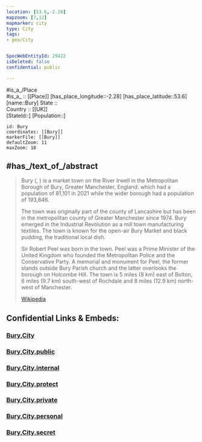 ```yaml
---
location: [53.6,-2.28] 
mapzoom: [7,12] 
mapmarker: city 
type: City
tags:
- geo/City


SpocWebEntityId: 29422
isDeleted: false
confidential: public

---
```

#is_a_/Place  
#is_a_ :: [[Place]] 
[has_place_longitude::-2.28] 
[has_place_latitude::53.6] 
[name::Bury] 
State ::  
Country :: [[UK]]  
[StateId::] 
[Population::] 



```leaflet
id: Bury
coordinates: [[Bury]] 
markerFile: [[Bury]] 
defaultZoom: 11 
maxZoom: 18
```


## #has_/text_of_/abstract 

> Bury (, ) is a market town on the River Irwell in the Metropolitan Borough of Bury, Greater Manchester, England. which had a population of 81,101 in 2021 while the wider borough had a population of 193,846.
>
> The town was originally part of the county of Lancashire but has been in the metropolitan county of Greater Manchester since 1974. Bury emerged in the Industrial Revolution as a mill town manufacturing textiles. The town is known for the open-air Bury Market and black pudding, the traditional local dish.
>
> Sir Robert Peel was born in the town. Peel was a Prime Minister of the United Kingdom who founded the Metropolitan Police and the Conservative Party. A memorial and monument for Peel, the former stands outside Bury Parish church and the latter overlooks the borough on Holcombe Hill. The town is 5 miles (8 km) east of Bolton, 6 miles (9.7 km) south-west of Rochdale and 8 miles (12.9 km) north-west of Manchester.
>
> [Wikipedia](https://en.wikipedia.org/wiki/Bury,%20Greater%20Manchester)


## Confidential Links & Embeds: 

### [Bury,City](/_Standards/Earth/Continent/Europe/Europe~North/UK/England/Regions~England/North_West_England/Manchester,County/Bury,Borough/cities~Bury/Bury,City.md) 

### [Bury,City.public](/_public/Earth/Continent/Europe/Europe~North/UK/England/Regions~England/North_West_England/Manchester,County/Bury,Borough/cities~Bury/Bury,City.public.md) 

### [Bury,City.internal](/_internal/Earth/Continent/Europe/Europe~North/UK/England/Regions~England/North_West_England/Manchester,County/Bury,Borough/cities~Bury/Bury,City.internal.md) 

### [Bury,City.protect](/_protect/Earth/Continent/Europe/Europe~North/UK/England/Regions~England/North_West_England/Manchester,County/Bury,Borough/cities~Bury/Bury,City.protect.md) 

### [Bury,City.private](/_private/Earth/Continent/Europe/Europe~North/UK/England/Regions~England/North_West_England/Manchester,County/Bury,Borough/cities~Bury/Bury,City.private.md) 

### [Bury,City.personal](/_personal/Earth/Continent/Europe/Europe~North/UK/England/Regions~England/North_West_England/Manchester,County/Bury,Borough/cities~Bury/Bury,City.personal.md) 

### [Bury,City.secret](/_secret/Earth/Continent/Europe/Europe~North/UK/England/Regions~England/North_West_England/Manchester,County/Bury,Borough/cities~Bury/Bury,City.secret.md)

